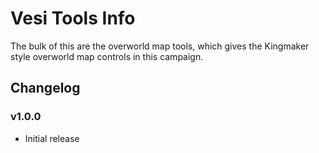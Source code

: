 # Vesi Tools Info
The bulk of this are the overworld map tools, which gives the Kingmaker style overworld map controls in this campaign.

## Changelog
### v1.0.0
- Initial release
